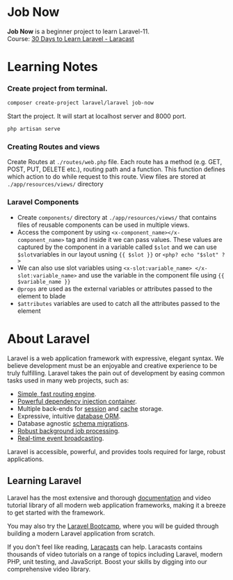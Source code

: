 # Job Now
**Job Now** is a beginner project to learn Laravel-11. <br>
Course: [30 Days to Learn Laravel - Laracast](https://laracasts.com/series/30-days-to-learn-laravel-11)


# Learning Notes

### Create project from terminal.
```bash
composer create-project laravel/laravel job-now
```
Start the project. It will start at localhost server and 8000 port. 
```bash
php artisan serve
```
### Creating Routes and views
Create Routes at `./routes/web.php` file. Each route has a method (e.g. GET, POST, PUT, DELETE etc.), routing path and a function. This function defines which action to do while request to this route.
View files are stored at `./app/resources/views/` directory

### Laravel Components
- Create `components/` directory at `./app/resources/views/` that contains files of reusable components can be used in multiple views. 
- Access the component by using `<x-component_name></x-component_name>` tag and inside it we can pass values. These values are captured by the component in a variable called `$slot` and we can use `$slot`variables in our layout usning `{{ $slot }}` or `<php? echo "$slot" ?>`
- We can also use slot variables using `<x-slot:variable_name> </x-slot:variable_name>` and use the variable in the component file using `{{ $variable_name }}`
- `@props` are used as the external variables or attributes passed to the element to blade
- `$attributes` variables are used to catch all the attributes passed to the element



# About Laravel

Laravel is a web application framework with expressive, elegant syntax. We believe development must be an enjoyable and creative experience to be truly fulfilling. Laravel takes the pain out of development by easing common tasks used in many web projects, such as:

- [Simple, fast routing engine](https://laravel.com/docs/routing).
- [Powerful dependency injection container](https://laravel.com/docs/container).
- Multiple back-ends for [session](https://laravel.com/docs/session) and [cache](https://laravel.com/docs/cache) storage.
- Expressive, intuitive [database ORM](https://laravel.com/docs/eloquent).
- Database agnostic [schema migrations](https://laravel.com/docs/migrations).
- [Robust background job processing](https://laravel.com/docs/queues).
- [Real-time event broadcasting](https://laravel.com/docs/broadcasting).

Laravel is accessible, powerful, and provides tools required for large, robust applications.

## Learning Laravel

Laravel has the most extensive and thorough [documentation](https://laravel.com/docs) and video tutorial library of all modern web application frameworks, making it a breeze to get started with the framework.

You may also try the [Laravel Bootcamp](https://bootcamp.laravel.com), where you will be guided through building a modern Laravel application from scratch.

If you don't feel like reading, [Laracasts](https://laracasts.com) can help. Laracasts contains thousands of video tutorials on a range of topics including Laravel, modern PHP, unit testing, and JavaScript. Boost your skills by digging into our comprehensive video library.


